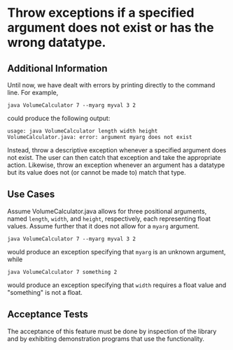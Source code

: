 # Throw exceptions if a specified argument does not exist or has the wrong datatype.

## Additional Information

Until now, we have dealt with errors by printing directly to the command line. For example,

    java VolumeCalculator 7 --myarg myval 3 2

could produce the following output:

    usage: java VolumeCalculator length width height
    VolumeCalculator.java: error: argument myarg does not exist

Instead, throw a descriptive exception whenever a specified argument does not exist. The user can then catch that exception and take the appropriate action. Likewise, throw an exception whenever an argument has a datatype but its value does not (or cannot be made to) match that type.

## Use Cases

Assume VolumeCalculator.java allows for three positional arguments, named `length`, `width`, and `height`, respectively, each representing float values. Assume further that it does not allow for a `myarg` argument.

    java VolumeCalculator 7 --myarg myval 3 2

would produce an exception specifying that `myarg` is an unknown argument, while

    java VolumeCalculator 7 something 2

would produce an exception specifying that `width` requires a float value and "something" is not a float.

## Acceptance Tests

The acceptance of this feature must be done by inspection of the library and by exhibiting demonstration programs that use the functionality.